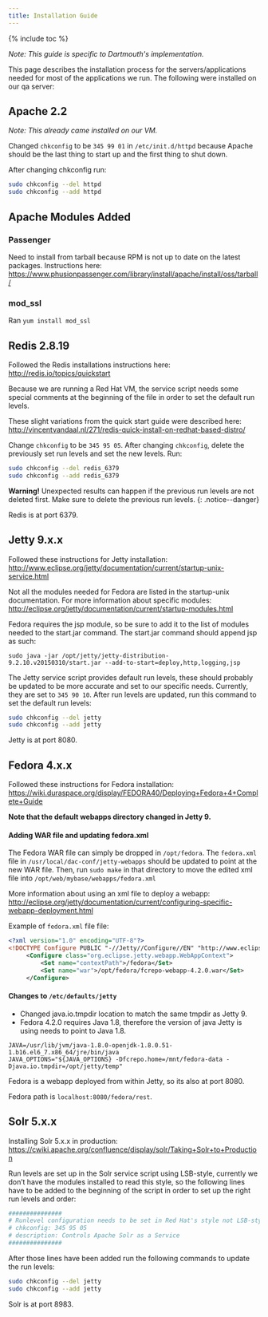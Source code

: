 ```yaml
---
title: Installation Guide
---
```

{% include toc %}

_Note: This guide is specific to Dartmouth's implementation._


This page describes the installation process for the servers/applications needed for most of the applications we run. The following were installed on our qa server:

## Apache 2.2
*Note: This already came installed on our VM.*

Changed `chkconfig` to be `345 99 01` in `/etc/init.d/httpd` because Apache should be the last thing to start up and the first thing to shut down.

After changing chkconfig run:

``` bash
sudo chkconfig --del httpd
sudo chkconfig --add httpd
```

## Apache Modules Added

### Passenger
Need to install from tarball because RPM is not up to date on the latest packages.
Instructions here:
<https://www.phusionpassenger.com/library/install/apache/install/oss/tarball/>

### mod_ssl
Ran `yum install mod_ssl`

## Redis 2.8.19
Followed the Redis installations instructions here: <http://redis.io/topics/quickstart>

Because we are running a Red Hat VM, the service script needs some special comments at the beginning of the file in order to set the default run levels.

These slight variations from the quick start guide were described here:
http://vincentvandaal.nl/271/redis-quick-install-on-redhat-based-distro/

Change `chkconfig` to be `345 95 05`. After changing `chkconfig`, delete the previously set run levels and set the new levels. Run:

```bash
sudo chkconfig --del redis_6379
sudo chkconfig --add redis_6379
```
**Warning!** Unexpected results can happen if the previous run levels are not deleted first. Make sure to delete the previous run levels.
{: .notice--danger}

Redis is at port 6379.

## Jetty 9.x.x
Followed these instructions for Jetty installation:
<http://www.eclipse.org/jetty/documentation/current/startup-unix-service.html>

Not all the modules needed for Fedora are listed in the startup-unix documentation. For more information about specific modules: <http://eclipse.org/jetty/documentation/current/startup-modules.html>

Fedora requires the jsp module, so be sure to add it to the list of modules needed to the start.jar command. The start.jar command should append jsp as such:

`sudo java -jar /opt/jetty/jetty-distribution-9.2.10.v20150310/start.jar --add-to-start=deploy,http,logging,jsp`

The Jetty service script provides default run levels, these should probably be updated to be more accurate and set to our specific needs. Currently, they are set to `345 90 10`. After run levels are updated, run this command to set the default run levels:

```bash
sudo chkconfig --del jetty
sudo chkconfig --add jetty
```
Jetty is at port 8080.

## Fedora 4.x.x
Followed these instructions for Fedora installation:
<https://wiki.duraspace.org/display/FEDORA40/Deploying+Fedora+4+Complete+Guide>

__Note that the default webapps directory changed in Jetty 9.__

#### Adding WAR file and updating fedora.xml
The Fedora WAR file can simply be dropped in `/opt/fedora`. The `fedora.xml` file in `/usr/local/dac-conf/jetty-webapps` should be updated to point at the new WAR file. Then, run `sudo make` in that directory to move the edited xml file into `/opt/web/mybase/webapps/fedora.xml`

More information about using an xml file to deploy a webapp:  <http://eclipse.org/jetty/documentation/current/configuring-specific-webapp-deployment.html>


Example of `fedora.xml` file file:
```xml
<?xml version="1.0" encoding="UTF-8"?>
<!DOCTYPE Configure PUBLIC "-//Jetty//Configure//EN" "http://www.eclipse.org/jetty/configure_9_0.dtd">
	 <Configure class="org.eclipse.jetty.webapp.WebAppContext">
		 <Set name="contextPath">/fedora</Set>
	     <Set name="war">/opt/fedora/fcrepo-webapp-4.2.0.war</Set>
	 </Configure>
```

#### Changes to `/etc/defaults/jetty`
- Changed java.io.tmpdir location to match the same tmpdir as Jetty 9.
- Fedora 4.2.0 requires Java 1.8, therefore the version of java Jetty is using needs to point to Java 1.8.
```
JAVA=/usr/lib/jvm/java-1.8.0-openjdk-1.8.0.51-1.b16.el6_7.x86_64/jre/bin/java
JAVA_OPTIONS="${JAVA_OPTIONS} -Dfcrepo.home=/mnt/fedora-data -Djava.io.tmpdir=/opt/jetty/temp"
```

Fedora is a webapp deployed from within Jetty, so its also at port 8080.

Fedora path is `localhost:8080/fedora/rest`.

## Solr 5.x.x
Installing Solr 5.x.x in production: <https://cwiki.apache.org/confluence/display/solr/Taking+Solr+to+Production>

Run levels are set up in the Solr service script using LSB-style, currently we don’t have the modules installed to read this style, so the following lines have to be added to the beginning of the script in order to set up the right run levels and order:

```bash
###############
# Runlevel configuration needs to be set in Red Hat's style not LSB-style.
# chkconfig: 345 95 05
# description: Controls Apache Solr as a Service
###############
```

After those lines have been added run the following commands to update the run levels:

```bash
sudo chkconfig --del jetty
sudo chkconfig --add jetty
```

Solr is at port 8983.
